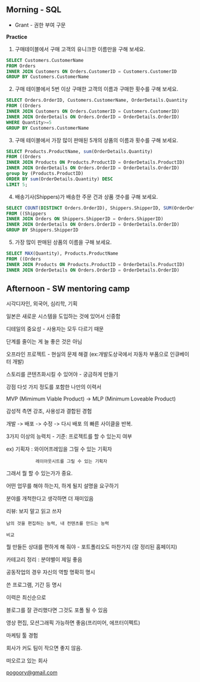 ## Morning - SQL

* Grant - 권한 부여 구문



**Practice**

1. 구매테이블에서 구매 고객의 유니크한 이름만을 구해 보세요.

```sql
SELECT Customers.CustomerName
FROM Orders
INNER JOIN Customers ON Orders.CustomerID = Customers.CustomerID
GROUP BY Customers.CustomerName
```



2. 구매 테이블에서 5번 이상 구매한 고객의 이름과 구매한 횟수를 구해 보세요. 

```sql
SELECT Orders.OrderID, Customers.CustomerName, OrderDetails.Quantity
FROM ((Orders
INNER JOIN Customers ON Orders.CustomerID = Customers.CustomerID)
INNER JOIN OrderDetails ON Orders.OrderID = OrderDetails.OrderID)
WHERE Quantity>=5
GROUP BY Customers.CustomerName
```



3. 구매 테이블에서 가장 많이 판매된 5개의 상품의 이름과 횟수를 구해 보세요. 

```sql
SELECT Products.ProductName, sum(OrderDetails.Quantity)
FROM ((Orders
INNER JOIN Products ON Products.ProductID = OrderDetails.ProductID)
INNER JOIN OrderDetails ON Orders.OrderID = OrderDetails.OrderID)
group by (Products.ProductID)
ORDER BY sum(OrderDetails.Quantity) DESC
LIMIT 5;
```



4. 배송기사(Shippers)가 배송한 주문 건과 상품 갯수를 구해 보세요.

```sql
SELECT COUNT(DISTINCT Orders.OrderID), Shippers.ShipperID, SUM(OrderDetails.Quantity)
FROM ((Shippers
INNER JOIN Orders ON Shippers.ShipperID = Orders.ShipperID)
INNER JOIN OrderDetails ON Orders.OrderID = OrderDetails.OrderID)
GROUP BY Shippers.ShipperID
```



5. 가장 많이 판매된 상품의 이름을 구해 보세요. 

```sql
SELECT MAX(Quantity), Products.ProductName
FROM ((Orders
INNER JOIN Products ON Products.ProductID = OrderDetails.ProductID)
INNER JOIN OrderDetails ON Orders.OrderID = OrderDetails.OrderID)
```



## Afternoon - SW mentoring camp

시각디자인, 외국어, 심리학, 기획

일본은 새로운 시스템을 도입하는 것에 있어서 신중함

디테일의 중요성 - 사용자는 모두 다르기 때문

단계를 줄이는 게 늘 좋은 것은 아님

오프라인 프로젝트 - 현실의 문제 해결 (ex:개발도상국에서 자동차 부품으로 인큐베이터 개발)

스토리를 콘텐츠화시킬 수 있어야 - 궁금하게 만들기

강점 다섯 가지 정도를 포함한 나만의 이력서

MVP (Mimimum Viable Product) -> MLP (Minimum Loveable Product)

감성적 측면 강조, 사용성과 결합된 경험

개발 -> 배포 -> 수정 -> 다시 배포 의 빠른 사이클을 반복.

3가지 이상의 능력치 - 기준: 프로젝트를 할 수 있는지 여부

ex) 기획자 : 와이어프레임을 그릴 수 있는 기획자

	       	   레이아웃시트를 그릴 수 있는 기획자

그래서 뭘 할 수 있는가가 중요.

어떤 업무를 해야 하는지, 하게 될지 설명을 요구하기

분야를 개척한다고 생각하면 더 재미있음

리뷰: 보지 말고 읽고 쓰자

	남의 것을 편집하는 능력, 내 컨텐츠를 만드는 능력
	
	비교

뭘 만들든 상대를 편하게 해 줘야 - 포트폴리오도 마찬가지 (잘 정리된 홈페이지)

카테고리 정리 : 분야별이 제일 좋음

공동작업의 경우 자신의 역할 명확히 명시

쓴 프로그램, 기간 등 명시

이력은 최신순으로

블로그를 잘 관리했다면 그것도 포폴 될 수 있음

영상 편집, 모션그래픽 가능하면 좋음(프리미어, 에프터이펙트)

마케팅 툴 경험

회사가 커도 팀이 작으면 좋지 않음.

떠오르고 있는 회사

pogoory@gmail.com